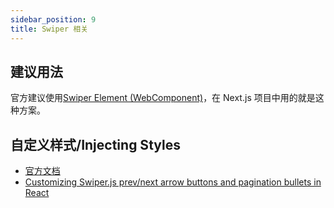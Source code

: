 ```yaml
---
sidebar_position: 9
title: Swiper 相关
---
```


## 建议用法

官方建议使用[Swiper Element (WebComponent)](https://swiperjs.com/element)，在 Next.js 项目中用的就是这种方案。

## 自定义样式/Injecting Styles

- [官方文档](https://swiperjs.com/element#injecting-styles)
- [Customizing Swiper.js prev/next arrow buttons and pagination bullets in React](https://dev.to/ivadyhabimana/customizing-swiperjs-prevnext-arrow-buttons-and-pagination-bullets-in-react-3gkh)
